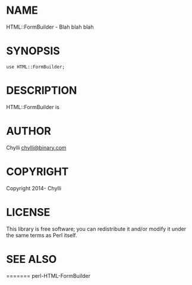 # NAME

HTML::FormBuilder - Blah blah blah

# SYNOPSIS

    use HTML::FormBuilder;

# DESCRIPTION

HTML::FormBuilder is

# AUTHOR

Chylli <chylli@binary.com>

# COPYRIGHT

Copyright 2014- Chylli

# LICENSE

This library is free software; you can redistribute it and/or modify
it under the same terms as Perl itself.

# SEE ALSO
=======
perl-HTML-FormBuilder

